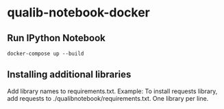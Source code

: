 # qualib-notebook-docker

## Run IPython Notebook
```
docker-compose up --build
```

## Installing additional libraries
Add library names to requirements.txt. Example: To install requests library, add requests to ./qualibnotebook/requirements.txt.
One library per line.
